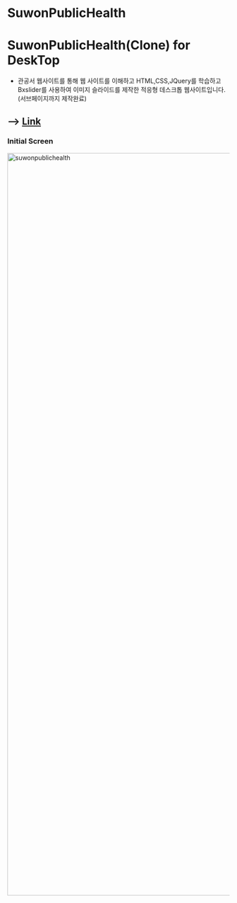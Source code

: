 # SuwonPublicHealth

# SuwonPublicHealth(Clone) for DeskTop

- 관공서 웹사이트를 통해 웹 사이트를 이해하고 HTML,CSS,JQuery를 학습하고 Bxslider를 사용하여 이미지 슬라이드를 제작한 적응형 데스크톱 웹사이트입니다.  (서브페이지까지 제작완료) 

## --> [Link](https://kdn0325.github.io/SuwonPublicHealth/)

### Initial Screen
<img width="1680" alt="suwonpublichealth" src="https://user-images.githubusercontent.com/91298955/148897654-05885afa-fd2b-4aa8-9f99-0a901bc7253a.png">
